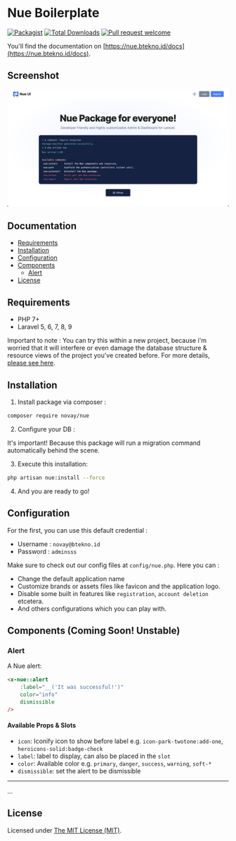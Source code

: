 # Nue Boilerplate

[![Packagist](https://img.shields.io/packagist/l/novay/nue.svg?maxAge=2592000)](https://packagist.org/packages/novay/nue)
[![Total Downloads](https://img.shields.io/packagist/dt/novay/nue.svg?style=flat-square)](https://packagist.org/packages/novay/nue)
[![Pull request welcome](https://img.shields.io/badge/pr-welcome-green.svg?style=flat-square)]()


You'll find the documentation on [https://nue.btekno.id/docs](https://nue.btekno.id/docs).

## Screenshot

![nue-package.png](https://raw.githubusercontent.com/novay/imagehost/master/nue-package.png)

## Documentation

- [Requirements](#requirements)
- [Installation](#installation)
- [Configuration](#configuration)
- [Components](#components)
    - [Alert](#alert)
- [License](#license)

## Requirements
- PHP 7+
- Laravel 5, 6, 7, 8, 9

Important to note :
You can try this within a new project, because i'm worried that it will interfere or even damage the database structure & resource views of the project you've created before. For more details, [please see here](https://nue.btekno.id/docs/nue/getting-started/installation).

## Installation 

1. Install package via composer : 

```bash
composer require novay/nue
```

2. Configure your DB :

It's important! Because this package will run a migration command automatically behind the scene.

3. Execute this installation:


```bash
php artisan nue:install --force
```

4. And you are ready to go!

## Configuration

For the first, you can use this default credential :
- Username : `novay@btekno.id`
- Password : `adminsss`

Make sure to check out our config files at `config/nue.php`. Here you can :
- Change the default application name
- Customize brands or assets files like favicon and the application logo.
- Disable some built in features like `registration`, `account deletion` etcetera.
- And others configurations which you can play with.

## Components (Coming Soon! Unstable)

### Alert

A Nue alert:

```html
<x-nue::alert
    :label="__('It was successful!')"
    color="info"
    dismissible
/>
```

#### Available Props & Slots

- `icon`: Iconify icon to show before label e.g. `icon-park-twotone:add-one`, `heroicons-solid:badge-check`
- `label`: label to display, can also be placed in the `slot`
- `color`: Available color e.g. `primary`, `danger`, `success`, `warning`, `soft-*`
- `dismissible`: set the alert to be dismissible

---

...

License
------------
Licensed under [The MIT License (MIT)](LICENSE).
